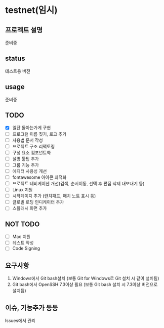 # testnet(임시)

## 프로젝트 설명
준비중

## status
테스트용 버전

## usage
준비중

## TODO
- [x] 일단 돌아는가게 구현
- [ ] 프로그램 이름 짓기, 로고 추가
- [ ] 사용법 문서 작성
- [ ] 프로젝트 구조 리팩토링
- [ ] 구성 요소 컴포넌트화
- [ ] 설명 툴팁 추가
- [ ] 그룹 기능 추가
- [ ] 에디터 사용성 개선
- [ ] fontawesome 아이콘 최적화
- [ ] 프로젝트 네비게이션 개선(검색, 순서이동, 선택 후 편집 삭제 내보내기 등)
- [ ] Linux 지원
- [ ] 시작페이지 추가 (런치패드, 패치 노트 표시 등)
- [ ] 글로벌 로딩 인디케이터 추가
- [ ] 스플래시 화면 추가

## NOT TODO
- [ ] Mac 지원
- [ ] 테스트 작성
- [ ] Code Signing

## 요구사항
1. Windows에서 Git bash설치 (보통 Git for Windows로 Git 설치 시 같이 설치됨)
2. Git bash에서 OpenSSH 7.3이상 필요 (보통 Git bash 설치 시 7.3이상 버전으로 설치됨)

## 이슈, 기능추가 등등
Issues에서 관리
